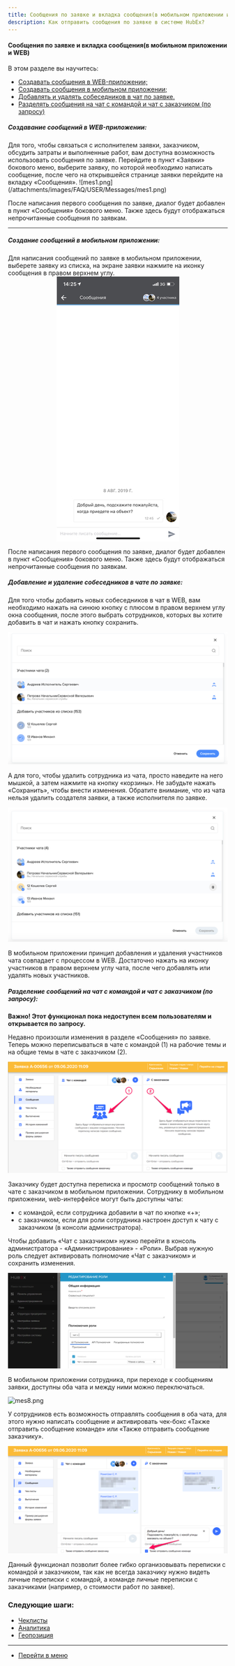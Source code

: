 ```yaml
---
title: Сообщения по заявке и вкладка сообщения(в мобильном приложении и WEB).
description: Как отправить сообщения по заявке в системе HubEx?
---
```


<!-- Yandex.Metrika counter -->
<script type="text/javascript" >
   (function(m,e,t,r,i,k,a){m[i]=m[i]||function(){(m[i].a=m[i].a||[]).push(arguments)};
   m[i].l=1*new Date();k=e.createElement(t),a=e.getElementsByTagName(t)[0],k.async=1,k.src=r,a.parentNode.insertBefore(k,a)})
   (window, document, "script", "https://mc.yandex.ru/metrika/tag.js", "ym");
   ym('{{ site.yandex_metric }}', "init", {
        id:'{{ site.yandex_metric }}',
        clickmap:true,
        trackLinks:true,
        accurateTrackBounce:true,
        webvisor:true
   });
</script>
<noscript><div><img src="https://mc.yandex.ru/watch/'{{ site.yandex_metric }}'" style="position:absolute; left:-9999px;" alt="" /></div></noscript>
<!-- /Yandex.Metrika counter -->

#### Сообщения по заявке и вкладка сообщения(в мобильном приложении и WEB)
В этом разделе вы научитесь:
<html>
  <meta charset="utf-8">
  <title>Быстрый переход внутри документа</title>
 <ul>
       <li><a href="#webmess">Создавать сообщения в WEB-приложении;</a></li>
       <li><a href="#mobmess">Создавать сообщения в мобильном приложении;</a></li>
       <li><a href="#chatadd">Добавлять и удалять собеседников в чат по заявке.</a></li>
       <li><a href="#chataddrequest">Разделять сообщения на чат с командой и чат с заказчиком (по запросу)</a></li>
 </ul>
</html>

<h5 id="webmess">Создавание сообщений в WEB-приложении: </h5>
Для того, чтобы связаться с исполнителем заявки, заказчиком, обсудить затраты и выполненные работ, вам доступна возможность использовать сообщения по заявке. Перейдите в пункт «Заявки» бокового меню, выберите заявку, по которой необходимо написать сообщение, после чего на открывшейся странице заявки перейдите на вкладку «Сообщения».
![mes1.png](/attachments/images/FAQ/USER/Messages/mes1.png)

После написания первого сообщения по заявке, диалог будет добавлен в пункт «Сообщения» бокового меню. Также здесь будут отображаться непрочитанные сообщения по заявкам.

----
<h5 id="mobmess">Создание сообщений в мобильном приложении: </h5>
Для написания сообщений по заявке в мобильном приложении, выберете заявку из списка, на экране заявки нажмите на иконку сообщения в правом верхнем углу.
<div>
  <img  style="margin: 0 auto; display: block; max-width: 100%;" src="/attachments/images/FAQ/USER/Messages/mes2.jpg" />
</div>

После написания первого сообщения по заявке, диалог будет добавлен в пункт «Сообщения» бокового меню. Также здесь будут отображаться непрочитанные сообщения по заявкам.

<h5 id="chatadd">Добавление и удаление собеседников в чате по заявке: </h5>
Для того чтобы добавить новых собеседников в чат в WEB, вам необходимо нажать на синюю кнопку с плюсом в правом верхнем углу окна сообщения, после этого выбрать сотрудников, которых вы хотите добавить в чат и нажать кнопку сохранить.

![mes3.png](/attachments/images/FAQ/USER/Messages/mes3.png)

А для того, чтобы удалить сотрудника из чата, просто наведите на него мышкой, а затем нажмите на кнопку «корзины». Не забудьте нажать «Сохранить», чтобы внести изменения. Обратите внимание, что из чата нельзя удалить создателя заявки, а также исполнителя по заявке.

![mes4.png](/attachments/images/FAQ/USER/Messages/mes4.png)

В мобильном приложении принцип добавления и удаления участников чата совпадает с процессом в WEB. Достаточно нажать на иконку участников в правом верхнем углу чата, после чего добавлять или удалять новых участников.

<h5 id="chataddrequest">Разделение сообщений на чат с командой и чат с заказчиком (по запросу): </h5>

<strong> Важно! Этот функционал пока недоступен всем пользователям и открывается по запросу. </strong>

Недавно произошли изменения в разделе «Сообщения» по заявке.
Теперь можно переписываться в чате с командой (1) на рабочие темы и на общие темы в чате с заказчиком (2).

![mes5.png](/attachments/images/FAQ/USER/Messages/mes5.png)

Заказчику будет доступна переписка и просмотр сообщений только в чате с заказчиком в мобильном приложении.
Сотруднику в мобильном приложении, web-интерфейсе могут быть доступны чаты: 
<ul>
  <li>с командой, если сотрудника добавили в чат по кнопке «+»;</li>
	<li>с заказчиком, если для роли сотрудника настроен доступ к чату с заказчиком (в консоли администратора).</li>
</ul>

Чтобы добавить «Чат с заказчиком» нужно перейти в консоль администратора - «Администрирование» - «Роли». Выбрав нужную роль следует активировать полномочие «Чат с заказчиком» и сохранить изменения.

![mes7.png](/attachments/images/FAQ/USER/Messages/mes7.png)

В мобильном приложении сотрудника, при переходе к сообщениям заявки, доступны оба чата и между ними можно переключаться.

![mes8.png](/attachments/images/FAQ/USER/Messages/mes8.png)

У сотрудников есть возможность отправлять сообщения в оба чата, для этого нужно написать сообщение и активировать чек-бокс «Также отправить сообщение команде» или «Также отправить сообщение заказчику».

![mes6.png](/attachments/images/FAQ/USER/Messages/mes6.png)

Данный функционал позволит более гибко организовывать переписки с командой и заказчиком, так как не всегда заказчику нужно видеть личные переписки с командой, а команде личные переписки с заказчиками (например, о стоимости работ по заявке). 

### Следующие шаги:
- [Чеклисты](./Checklists.md)
- [Аналитика](./Analytics.md)
- [Геопозиция](./GeoPosition.md)


___
- [Перейти в меню](http://wiki.hubex.ru)
